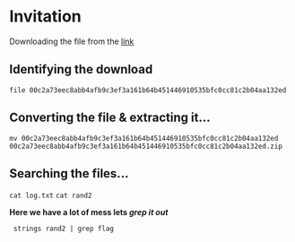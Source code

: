 # Invitation
Downloading the file from the <a href="https://storage.googleapis.com/gctf-2019-attachments/00c2a73eec8abb4afb9c3ef3a161b64b451446910535bfc0cc81c2b04aa132ed">link</a>
## Identifying the download

```file 00c2a73eec8abb4afb9c3ef3a161b64b451446910535bfc0cc81c2b04aa132ed```

## Converting the file & extracting it...

```mv 00c2a73eec8abb4afb9c3ef3a161b64b451446910535bfc0cc81c2b04aa132ed 00c2a73eec8abb4afb9c3ef3a161b64b451446910535bfc0cc81c2b04aa132ed.zip```


## Searching the files...

```cat log.txt```
```cat rand2```



**Here we have a lot of mess lets _grep it out_**

``` strings rand2 | grep flag```


